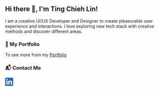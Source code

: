 ## Hi there 👋, I'm Ting Chieh Lin!

I am a creative UI/UX Developer and Designer to create pleasurable user experience and interactions. I love exploring new tech stack with creative methods and discover different areas.

### 💼 My Portfolio

To see more from my [Portfolio](https://tingchiehlin.com/)

### 📬 Contact Me 

<a href="https://www.linkedin.com/in/cooloojayoo/" title="Linked-in"><img src='./img/linkedIn.png' alt='linkedIn' width="26" height="27"/></a>